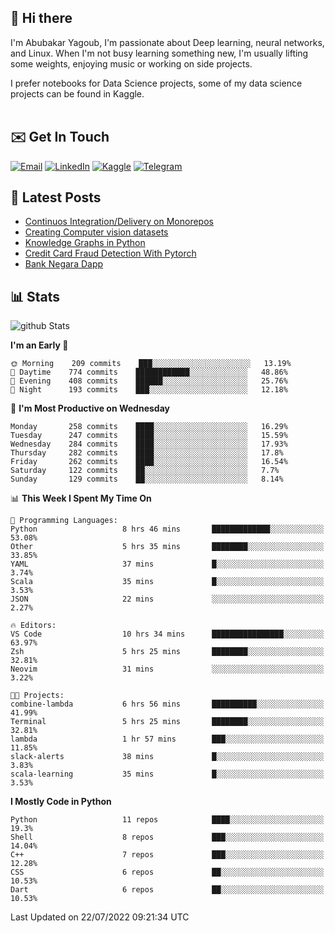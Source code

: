 ## 👋 Hi there

I'm Abubakar Yagoub, I'm passionate about Deep learning, neural networks, and
Linux. When I'm not busy learning something new, I'm usually lifting some
weights, enjoying music or working on side projects.

I prefer notebooks for Data Science projects, some of my data science projects
can be found in Kaggle. <br> <br>

## ✉️ Get In Touch

[![Email](https://img.shields.io/badge/Email-f1f1f1?style=for-the-badge&logo=gmail&logoColor=0f111a)](mailto:hi@blacksuan19.dev)
[![LinkedIn](https://img.shields.io/badge/LinkedIn-0077B5?style=for-the-badge&logo=linkedin&logoColor=white)](https://www.linkedin.com/in/blacksuan19/)
[![Kaggle](https://img.shields.io/badge/Kaggle-5acfff?style=for-the-badge&logo=kaggle&logoColor=white)](http://kaggle.com/abubakaryagob/)
[![Telegram](https://img.shields.io/badge/Telegram-2CA5E0?style=for-the-badge&logo=telegram&logoColor=white)](https://t.me/blacksuan19)

## 📩 Latest Posts

<!-- BLOG-POST-LIST:START -->
- [Continuos Integration/Delivery on Monorepos](http://blacksuan19.dev/blog/github-actions-monorepos/)
- [Creating Computer vision datasets](http://blacksuan19.dev/blog/creating-datasets/)
- [Knowledge Graphs in Python](http://blacksuan19.dev/projects/Knowledge_Graphs/)
- [Credit Card Fraud Detection With Pytorch](http://blacksuan19.dev/projects/credit-card-fraud-detection-with-pytorch/)
- [Bank Negara Dapp](http://blacksuan19.dev/projects/bank-negara/)
<!-- BLOG-POST-LIST:END -->

## 📊 Stats

![github Stats](https://github-readme-stats.vercel.app/api?username=blacksuan19&theme=github_dark&show_icons=true&count_private=true&custom_title=Github%20Stats&hide_border=true)

<!--START_SECTION:waka-->
**I'm an Early 🐤** 

```text
🌞 Morning    209 commits    ███░░░░░░░░░░░░░░░░░░░░░░   13.19% 
🌆 Daytime    774 commits    ████████████░░░░░░░░░░░░░   48.86% 
🌃 Evening    408 commits    ██████░░░░░░░░░░░░░░░░░░░   25.76% 
🌙 Night      193 commits    ███░░░░░░░░░░░░░░░░░░░░░░   12.18%

```
📅 **I'm Most Productive on Wednesday** 

```text
Monday       258 commits    ████░░░░░░░░░░░░░░░░░░░░░   16.29% 
Tuesday      247 commits    ████░░░░░░░░░░░░░░░░░░░░░   15.59% 
Wednesday    284 commits    ████░░░░░░░░░░░░░░░░░░░░░   17.93% 
Thursday     282 commits    ████░░░░░░░░░░░░░░░░░░░░░   17.8% 
Friday       262 commits    ████░░░░░░░░░░░░░░░░░░░░░   16.54% 
Saturday     122 commits    ██░░░░░░░░░░░░░░░░░░░░░░░   7.7% 
Sunday       129 commits    ██░░░░░░░░░░░░░░░░░░░░░░░   8.14%

```


📊 **This Week I Spent My Time On** 

```text
💬 Programming Languages: 
Python                   8 hrs 46 mins       █████████████░░░░░░░░░░░░   53.08% 
Other                    5 hrs 35 mins       ████████░░░░░░░░░░░░░░░░░   33.85% 
YAML                     37 mins             █░░░░░░░░░░░░░░░░░░░░░░░░   3.74% 
Scala                    35 mins             █░░░░░░░░░░░░░░░░░░░░░░░░   3.53% 
JSON                     22 mins             ░░░░░░░░░░░░░░░░░░░░░░░░░   2.27%

🔥 Editors: 
VS Code                  10 hrs 34 mins      ████████████████░░░░░░░░░   63.97% 
Zsh                      5 hrs 25 mins       ████████░░░░░░░░░░░░░░░░░   32.81% 
Neovim                   31 mins             ░░░░░░░░░░░░░░░░░░░░░░░░░   3.22%

🐱‍💻 Projects: 
combine-lambda           6 hrs 56 mins       ██████████░░░░░░░░░░░░░░░   41.99% 
Terminal                 5 hrs 25 mins       ████████░░░░░░░░░░░░░░░░░   32.81% 
lambda                   1 hr 57 mins        ███░░░░░░░░░░░░░░░░░░░░░░   11.85% 
slack-alerts             38 mins             █░░░░░░░░░░░░░░░░░░░░░░░░   3.83% 
scala-learning           35 mins             █░░░░░░░░░░░░░░░░░░░░░░░░   3.53%

```

**I Mostly Code in Python** 

```text
Python                   11 repos            ████░░░░░░░░░░░░░░░░░░░░░   19.3% 
Shell                    8 repos             ███░░░░░░░░░░░░░░░░░░░░░░   14.04% 
C++                      7 repos             ███░░░░░░░░░░░░░░░░░░░░░░   12.28% 
CSS                      6 repos             ██░░░░░░░░░░░░░░░░░░░░░░░   10.53% 
Dart                     6 repos             ██░░░░░░░░░░░░░░░░░░░░░░░   10.53%

```



 Last Updated on 22/07/2022 09:21:34 UTC
<!--END_SECTION:waka-->
